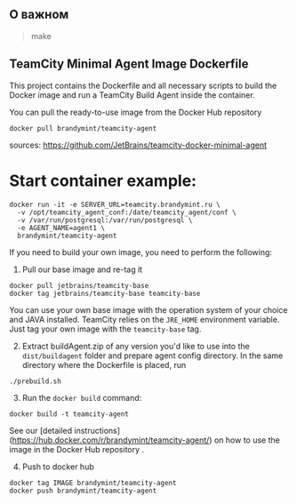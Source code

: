 ## О важном

> make

## TeamCity Minimal Agent Image Dockerfile

This project contains the Dockerfile and all necessary scripts to build the Docker image and run a TeamCity Build Agent inside the container.

You can pull the ready-to-use image from the Docker Hub repository
                                     
`docker pull brandymint/teamcity-agent`

sources: https://github.com/JetBrains/teamcity-docker-minimal-agent

# Start container example:

```
docker run -it -e SERVER_URL=teamcity.brandymint.ru \
  -v /opt/teamcity_agent_conf:/date/teamcity_agent/conf \
  -v /var/run/postgresql:/var/run/postgresql \
  -e AGENT_NAME=agent1 \
  brandymint/teamcity-agent
```

If you need to build your own image, you need to perform the following:

1) Pull our base image and re-tag it 
```
docker pull jetbrains/teamcity-base
docker tag jetbrains/teamcity-base teamcity-base
```
You can use your own base image with the operation system of your choice and JAVA installed. TeamCity relies on the `JRE_HOME` environment variable. Just tag your own image with the `teamcity-base` tag.

2) Extract buildAgent.zip of any version you'd like to use into  the `dist/buildagent` folder and prepare agent config directory. In the same directory where the Dockerfile is placed, run
```
./prebuild.sh
```

3) Run the `docker build` command:
```
docker build -t teamcity-agent
```

See our [detailed instructions] (https://hub.docker.com/r/brandymint/teamcity-agent/) on how to use the image in the Docker Hub repository .

4) Push to docker hub

```
docker tag IMAGE brandymint/teamcity-agent
docker push brandymint/teamcity-agent
```

